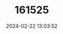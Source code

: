 ---
title: "161525"
category: "Squatina tergocellatoides"
draft: false
date: 2024-02-22 13:03:52
languages:
  English: ["Ocellated Angelshark"]
---